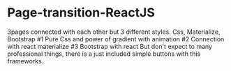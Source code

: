 # Page-transition-ReactJS
3pages connected with each other but 3 different styles. Css, Materialize, Bootstrap 
#1 Pure Css and power of gradient with animation 
#2 Connection with react materialize 
#3 Bootstrap with react 
But don't expect to many professional things, there is a just included simple buttons with this frameworks. 
